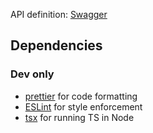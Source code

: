 API definition: [Swagger](https://timetableapi.ptv.vic.gov.au/swagger/ui/index)

## Dependencies

### Dev only

-   [prettier](https://prettier.io/docs/en/) for code formatting
-   [ESLint](https://eslint.org/docs/latest) for style enforcement
-   [tsx](https://github.com/esbuild-kit/tsx) for running TS in Node

